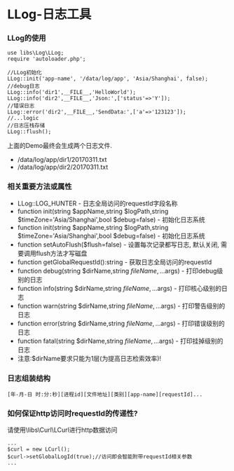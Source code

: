 # LLog-日志工具
### LLog的使用
```
use libs\Log\LLog;
require 'autoloader.php';

//LLog初始化
LLog::init('app-name', '/data/log/app', 'Asia/Shanghai', false);
//debug日志
LLog::info('dir1',__FILE__,'HelloWorld');
LLog::info('dir2',__FILE__,'Json:',['status'=>'Y']);
//错误日志
LLog::error('dir2',__FILE__,'SendData:',['a'=>'123123']);
//...logic
//日志压栈存储
LLog::flush();
```
上面的Demo最终会生成两个日志文件.
* /data/log/app/dir1/20170311.txt
* /data/log/app/dir2/20170311.txt
### 相关重要方法或属性
* LLog::LOG_HUNTER - 日志全局访问的requestId字段名称
* function init(string $appName,string $logPath,string $timeZone='Asia/Shanghai',bool $debug=false) - 初始化日志系统
* function init(string $appName,string $logPath,string $timeZone='Asia/Shanghai',bool $debug=false) - 初始化日志系统
* function setAutoFlush($flush=false) - 设置每次记录都写日志, 默认关闭, 需要调用flush方法才写磁盘
* function getGlobalRequestId():string - 获取日志全局访问的requestId
* function debug(string $dirName,string $fileName,...$args) - 打印debug级别的日志
* function info(string $dirName,string $fileName,...$args) - 打印核心级别的日志
* function warn(string $dirName,string $fileName,...$args) - 打印警告级别的日志
* function error(string $dirName,string $fileName,...$args) - 打印错误级别的日志
* function fatal(string $dirName,string $fileName,...$args) - 打印挂掉级别的日志
* 注意:$dirName要求只能为1层(为提高日志检索效率)!
### 日志组装结构
```
[年-月-日 时:分:秒][进程id][文件地址][类别][app-name][requestId]...
```
### 如何保证http访问时requestId的传递性?
请使用\libs\Curl\LCurl进行http数据访问
```
...
$curl = new LCurl();
$curl->setGlobalLogId(true);//访问即会智能附带requestId相关参数
...
```
